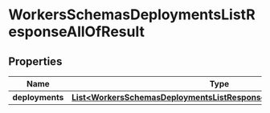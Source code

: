 

# WorkersSchemasDeploymentsListResponseAllOfResult


## Properties

| Name | Type | Description | Notes |
|------------ | ------------- | ------------- | -------------|
|**deployments** | [**List&lt;WorkersSchemasDeploymentsListResponseAllOfResultDeployments&gt;**](WorkersSchemasDeploymentsListResponseAllOfResultDeployments.md) |  |  [optional] |



